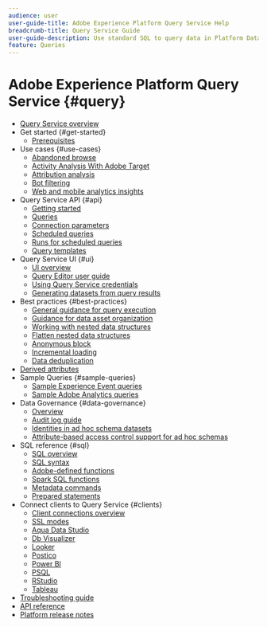 ```yaml
---
audience: user
user-guide-title: Adobe Experience Platform Query Service Help
breadcrumb-title: Query Service Guide
user-guide-description: Use standard SQL to query data in Platform Data Lake.
feature: Queries
---
```


# Adobe Experience Platform Query Service {#query}

- [Query Service overview](home.md)
- Get started {#get-started}
  - [Prerequisites](get-started/prerequisites.md)
- Use cases {#use-cases}
  - [Abandoned browse](use-cases/abandoned-browse.md)
  - [Activity Analysis With Adobe Target](use-cases/activity-analysis-with-adobe-target.md)
  - [Attribution analysis](use-cases/attribution-analysis.md)
  - [Bot filtering](use-cases/bot-filtering.md)
  - [Web and mobile analytics insights](use-cases/analytics-insights.md)
- Query Service API {#api}
  - [Getting started](api/getting-started.md)
  - [Queries](api/queries.md)
  - [Connection parameters](api/connection-parameters.md)
  - [Scheduled queries](api/scheduled-queries.md)
  - [Runs for scheduled queries](api/runs-scheduled-queries.md)
  - [Query templates](api/query-templates.md)
- Query Service UI {#ui}
  - [UI overview](ui/overview.md)
  - [Query Editor user guide](ui/user-guide.md)
  - [Using Query Service credentials](ui/credentials.md)
  - [Generating datasets from query results](ui/create-datasets.md)
- Best practices {#best-practices}
  - [General guidance for query execution](best-practices/writing-queries.md)
  - [Guidance for data asset organization](./best-practices/organize-data-assets.md)
  - [Working with nested data structures](best-practices/nested-data-structures.md)
  - [Flatten nested data structures](best-practices/flatten-nested-data.md)
  - [Anonymous block](best-practices/anonymous-block.md)
  - [Incremental loading](best-practices/incremental-load.md)
  - [Data deduplication](best-practices/deduplication.md)
- [Derived attributes](derived-attributes.md)
- Sample Queries {#sample-queries}
  - [Sample Experience Event queries](sample-queries/experience-event.md)
  - [Sample Adobe Analytics queries](sample-queries/adobe-analytics.md)
- Data Governance {#data-governance}
  - [Overview](data-governance/overview.md)
  - [Audit log guide](data-governance/audit-log-guide.md)
  - [Identities in ad hoc schema datasets](data-governance/ad-hoc-schema-identities.md)
  - [Attribute-based access control support for ad hoc schemas](./data-governance/ad-hoc-schema-labels.md)
- SQL reference {#sql}
  - [SQL overview](sql/overview.md)
  - [SQL syntax](sql/syntax.md)
  - [Adobe-defined functions](sql/adobe-defined-functions.md)
  - [Spark SQL functions](sql/spark-sql-functions.md)
  - [Metadata commands](sql/metadata.md)
  - [Prepared statements](sql/prepared-statements.md)
- Connect clients to Query Service {#clients}
  - [Client connections overview](clients/overview.md)
  - [SSL modes](./clients/ssl-modes.md)
  - [Aqua Data Studio](clients/aqua-data-studio.md)
  - [Db Visualizer](./clients/dbvisulaizer.md)
  - [Looker](clients/looker.md)
  - [Postico](clients/postico.md)
  - [Power BI](clients/power-bi.md)
  - [PSQL](clients/psql.md)
  - [RStudio](clients/rstudio.md)
  - [Tableau](clients/tableau.md)
- [Troubleshooting guide](troubleshooting-guide.md)
- [API reference](https://www.adobe.io/experience-platform-apis/references/query-service/)
- [Platform release notes](https://www.adobe.com/go/platform-release-notes-en)